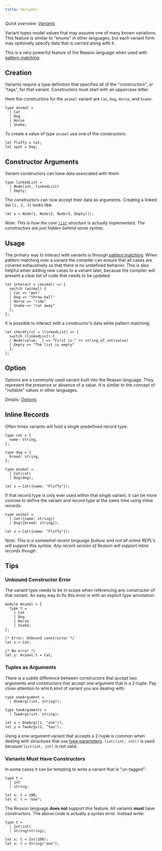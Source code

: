 ```yaml
---
title: Variants
---
```


_Quick overview: [Variants](overview.md#variants)_

Variant types model values that may assume one of many known variations. This
feature is similar to "enums" in other languages, but each variant form may
optionally specify data that is carried along with it.

This is a very powerful feature of the Reason language when used with
[pattern matching](pattern-matching.md).

## Creation

Variants require a type definition that specifies all of the "constructors",
or "tags", for that variant. Constructors must start with an uppercase letter.

Here the constructors for the `animal` variant are `Cat`, `Dog`, `Horse`,
and `Snake`:

```reason
type animal =
  | Cat
  | Dog
  | Horse
  | Snake;
```

To create a value of type `animal` use one of the constructors:

```reason
let fluffy = Cat;
let spot = Dog;
```

## Constructor Arguments

Variant constructors can have data associated with them:

```reason
type linkedList =
  | Node(int, linkedList)
  | Empty;
```

The constructors can now accept their data as arguments. Creating a linked
list `[1, 2, 3]` looks like:

```reason
let x = Node(1, Node(2, Node(3, Empty)));
```

_Note: This is how the core [`list`](basic-structures.md#list) structure is
actually implemented. The constructors are just hidden behind some syntax._

## Usage

The primary way to interact with variants is through
[pattern matching](pattern-matching.md). When pattern matching over a variant
the compiler can ensure that all cases are covered exhaustively so that there
is no undefined behavior. This is also helpful when adding new cases to a
variant later, because the compiler will present a clear list of code that needs
to be updated.

```reason
let interact = (animal) => {
  switch (animal) {
  | Cat => "pet"
  | Dog => "throw ball"
  | Horse => "ride"
  | Snake => "run away"
  };
};
```

It is possible to interact with a constructor's data while pattern matching:

```reason
let checkFirst = (linkedList) => {
  switch (linkedList) {
  | Node(value, _) => "First is:" ++ string_of_int(value)
  | Empty => "The list is empty"
  };
};
```

## Option

Options are a commonly used variant built into the Reason language. They
represent the presence or absence of a value. It is similar to the concept of
"nullable" values in other languages.

Details: [Options](option.md)

## Inline Records

Often times variants will hold a single predefined record type:

```reason
type cat = {
  name: string,
};

type dog = {
  breed: string,
};

type animal =
  | Cat(cat)
  | Dog(dog);

let x = Cat({name: "Fluffy"});
```

If that record type is only ever used within that single variant, it can be
more concise to define the variant and record type at the same time using
inline records:

```reason
type animal =
  | Cat({name: string})
  | Dog({breed: string});

let x = Cat({name: "Fluffy"});
```

_Note: This is a somewhat recent language feature and not all online REPL's
will support this syntax. Any recent version of Reason will support inline
records though._

## Tips

### Unbound Constructor Error

The variant type needs to be in scope when referencing any constructor of that
variant. An easy way to fix this error is with an explicit type annotation:

```reason
module Animal = {
  type t =
    | Cat
    | Dog
    | Horse
    | Snake;
};

/* Error: Unbound constructor */
let x = Cat;

/* No error */
let y: Animal.t = Cat;
```

### Tuples as Arguments

There is a subtle difference between constructors that accept two arguments and
constructors that accept one argument that is a 2-tuple. Pay close attention
to which kind of variant you are dealing with:

```reason
type oneArgument =
  | OneArg((int, string));

type twoArguments =
  | TwoArgs(int, string);

let x = OneArg((1, "one"));
let y = TwoArgs(2, "two");
```

Using a one-argument variant that accepts a 2-tuple is common when dealing with
structures that use [type parameters](type.md#type-parameters).
`list((int, int))` is used because `list(int, int)` is not valid.

### Variants Must Have Constructors

In some cases it can be tempting to write a variant that is "un-tagged":

```reason
type t =
  | int
  | string;

let x: t = 100;
let x: t = "one";
```

The Reason language **does not** support this feature. All variants **must**
have constructors. The above code is actually a syntax error. Instead write:

```reason
type t =
  | Int(int)
  | String(string);

let x: t = Int(100);
let x: t = String("one");
```
